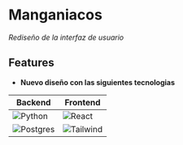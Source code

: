 # Manganiacos

_Rediseño de la interfaz de usuario_

## Features

* **Nuevo diseño con las siguientes tecnologias**

| **Backend**                                                   | **Frontend**                                                 |
|---------------------------------------------------------------|--------------------------------------------------------------|
| ![Python](https://img.icons8.com/color/34/python--v1.png)     | ![React](https://img.icons8.com/color/34/react-native.png)   |
| ![Postgres](https://img.icons8.com/color/34/postgreesql.png)  | ![Tailwind](https://img.icons8.com/color/34/tailwindcss.png) |

